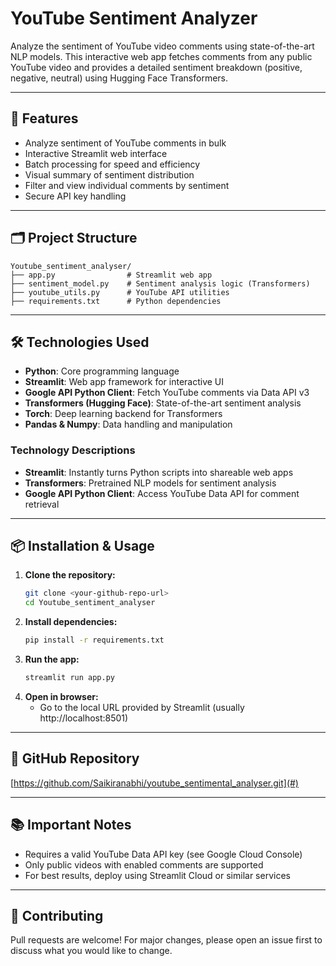 # YouTube Sentiment Analyzer

Analyze the sentiment of YouTube video comments using state-of-the-art NLP models. This interactive web app fetches comments from any public YouTube video and provides a detailed sentiment breakdown (positive, negative, neutral) using Hugging Face Transformers.

---

## 🚀 Features
- Analyze sentiment of YouTube comments in bulk
- Interactive Streamlit web interface
- Batch processing for speed and efficiency
- Visual summary of sentiment distribution
- Filter and view individual comments by sentiment
- Secure API key handling

---

## 🗂️ Project Structure
```
Youtube_sentiment_analyser/
├── app.py                # Streamlit web app
├── sentiment_model.py    # Sentiment analysis logic (Transformers)
├── youtube_utils.py      # YouTube API utilities
├── requirements.txt      # Python dependencies
```

---

## 🛠️ Technologies Used
- **Python**: Core programming language
- **Streamlit**: Web app framework for interactive UI
- **Google API Python Client**: Fetch YouTube comments via Data API v3
- **Transformers (Hugging Face)**: State-of-the-art sentiment analysis
- **Torch**: Deep learning backend for Transformers
- **Pandas & Numpy**: Data handling and manipulation

### Technology Descriptions
- **Streamlit**: Instantly turns Python scripts into shareable web apps
- **Transformers**: Pretrained NLP models for sentiment analysis
- **Google API Python Client**: Access YouTube Data API for comment retrieval

---

## 📦 Installation & Usage
1. **Clone the repository:**
   ```bash
   git clone <your-github-repo-url>
   cd Youtube_sentiment_analyser
   ```
2. **Install dependencies:**
   ```bash
   pip install -r requirements.txt
   ```
3. **Run the app:**
   ```bash
   streamlit run app.py
   ```
4. **Open in browser:**
   - Go to the local URL provided by Streamlit (usually http://localhost:8501)

---

## 🔗 GitHub Repository
[https://github.com/Saikiranabhi/youtube_sentimental_analyser.git](#) <!-- Replace with your actual repo URL -->

---

## 📚 Important Notes
- Requires a valid YouTube Data API key (see Google Cloud Console)
- Only public videos with enabled comments are supported
- For best results, deploy using Streamlit Cloud or similar services

---

## 🤝 Contributing
Pull requests are welcome! For major changes, please open an issue first to discuss what you would like to change.
 

